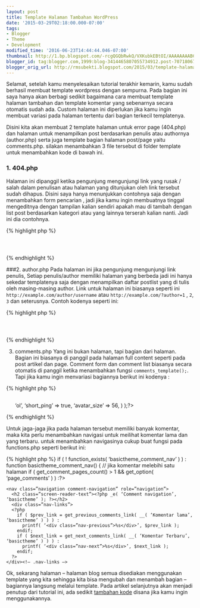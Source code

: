 ```yaml
---
layout: post
title: Template Halaman Tambahan WordPress
date: '2015-03-29T02:18:00.000-07:00'
tags:
- Blogger
- Theme
- Development
modified_time: '2016-06-23T14:44:44.046-07:00'
thumbnail: http://1.bp.blogspot.com/-rcgQGQbRwkQ/VXKubkEBtOI/AAAAAAAABCI/G1U17TU4lZw/s72-c/wordpress.png
blogger_id: tag:blogger.com,1999:blog-3414465807055734912.post-7071806726002300952
blogger_orig_url: http://rmsubekti.blogspot.com/2015/03/template-halaman-tambahan-wordpress.html
---
```

Selamat, setelah kamu menyelesaikan tutorial terakhir kemarin, kamu sudah berhasil membuat template wordpress dengan sempurna. Pada bagian ini saya hanya akan berbagi sedikit bagaimana cara membuat template halaman tambahan dan template komentar yang sebenarnya secara otomatis sudah ada. Custom halaman ini diperlukan jika kamu ingin membuat variasi pada halaman tertentu dari bagian terkecil templatenya.

Disini kita akan membuat 2 template halaman untuk error page (404.php) dan halaman untuk menampilkan post berdasarkan penulis atau authornya (author.php) serta juga template bagian halaman post/page yaitu comments.php. silakan menambahkan 3 file tersebut di folder template untuk menambahkan kode di bawah ini.

### 1. 404.php
Halaman ini dipanggil ketika pengunjung mengunjungi link yang rusak / salah dalam penulisan atau halaman yang ditunjukan oleh link tersebut sudah dihapus. Disini saya hanya menunjukkan contohnya saja dengan menambahkan form pencarian , jadi jika kamu ingin membuatnya tinggal mengeditnya dengan tampilan kalian sendiri apakah mau di tambah dengan list post berdasarkan kategori atau yang lainnya terserah kalian nanti. Jadi ini dia contohnya.

{% highlight php %}
<?php get_header(); ?>
<div id=”primary” class=”content-area”>
  <main id=”main” class=”site-main” role=”main”>
    <section class=”error-404 not-found”>
      <header class=”page-header”>
        <h1 class=”page-title”><?php _e( ‘Oops! Halaman yang kamu maksud tidak ada.’, ‘basictheme’ ); ?></h1>
      </header><!– .page-header –>
      <div class=”page-content”>
        <p><?php _e( ‘Sepertinya tidak ada halaman yang cocok dengan yang kamu maksudkan. Munkin bisa ditemukan menggunakan pencarian.’, ‘basictheme’ ); ?></p>
        <?php get_search_form(); ?>
      </div><!– .page-content –>
    </section><!– .error-404 –>
  </main><!– .site-main –>
</div><!– .content-area –>
<?php get-sidebar();?>
<?php get_footer(); ?>
{% endhighlight %}

###2. author.php
Pada halaman ini jika pengunjung mengunjungi link penulis, Setiap penulis/author memiliki halaman yang berbeda jadi ini hanya sekedar templatenya saja dengan menampilkan daftar postlist yang di tulis oleh masing-masing author. Link untuk halaman ini biasanya seperti ini `http://example.com/author/username` atau `http://example.com/?author=1` , `2`, `3` dan seterusnya. Contoh kodenya seperti ini:

{% highlight php %}
<?php get_header(); ?>
<section id=”primary” class=”content-area”>
  <div id=”content” class=”site-content” role=”main”>
  <?php if ( have_posts() ) : ?>
    <header class=”archive-header”>
      <h1 class=”archive-title”>
      <?php
        the_post();
          printf( __( ‘Semua artikel oleh %s’), get_the_author() );
      ?>
      </h1>
      <?php if ( get_the_author_meta( ‘description’ ) ) : ?>
        <div class=”author-description”><?php the_author_meta( ‘description’ ); ?></div>
      <?php endif; ?>
    </header><!– .archive-header –>
    <?php
      rewind_posts();
        // Start the Loop.
        while ( have_posts() ) : the_post();
          get_template_part(‘content’);
    ?>
  <?php endwhile;
  // Previous/next page navigation.
  ?>
  <div class=”navigation”>
    <div class=”alignleft”><?php posts_nav_link(); ?></div>
    <div class=”clear”><!– –></div>
  </div><!– .navigation –>
  <?php
    else :
      // jika belum punya konten yang di publish
      printf( __( ‘Belum ada artikel%s’, ‘basictheme’));
    endif;
  ?>
</div><!– #content –>
</section><!– #primary –>
<?php get-sidebar();?>
<?phpget_footer();?>
{% endhighlight %}

3. comments.php
Yang ini bukan halaman, tapi bagian dari halaman. Bagian ini biasanya di panggil pada halaman full content seperti pada post artikel dan page. Comment form dan comment list biasanya secara otomatis di panggil ketika menambahkan fungsi `comments_template();`. Tapi jika kamu ingin menvariasi bagiannya berikut ini kodenya :

{% highlight php %}
<?php
  if ( post_password_required() ) {
    return; }?>
  <div id=”comments” class=”comments-area”>
  <?php if ( have_comments() ) : ?>
    <h2 class=”comments-title”>
    <?php
      printf( _nx( ‘Satu Komentar pada &ldquo;%2$s&rdquo;’, ‘%1$s komentar pada &ldquo;%2$s&rdquo;’, get_comments_number(), ‘comments title’, ‘basictheme’ ),
      number_format_i18n( get_comments_number() ), get_the_title() );
    ?>
    </h2>
    <?php basictheme_comment_nav(); ?>
    <ol class=”comment-list”>
    <?php
      wp_list_comments( array(
        ‘style’ => ‘ol’,
        ‘short_ping’ => true,
        ‘avatar_size’ => 56,
      ) );?>
    </ol><!– .comment-list –>
    <?php basictheme_comment_nav(); ?>
    <?php endif; // have_comments() ?>
    <?php
      if ( ! comments_open() && get_comments_number() && post_type_supports( get_post_type(), ‘comments’ ) ) :
    ?>
    <p class=”no-comments”><?php _e( ‘Komentar Ditutup.’, ‘basictheme’ ); ?></p>
  <?php endif; ?>
  <?php comment_form(); ?>
</div><!– .comments-area –>
{% endhighlight %}

Untuk jaga-jaga jika pada halaman tersebut memiliki banyak komentar, maka kita perlu menambahkan navigasi untuk meilihat komentar lama dan yang terbaru. untuk menambahkan navigasinya cukup buat fungsi pada functions.php seperti berikut ini:

{% highlight php %}
if ( ! function_exists( ‘basictheme_comment_nav’ ) ) :
  function basictheme_comment_nav() {
    // jika komentar melebihi satu halaman
    if ( get_comment_pages_count() > 1 && get_option( ‘page_comments’ ) ) :?>

    <nav class=”navigation comment-navigation” role=”navigation”>
      <h2 class=”screen-reader-text”><?php _e( ‘Comment navigation’, ‘basictheme’ ); ?></h2>
      <div class=”nav-links”>
      <?php
        if ( $prev_link = get_previous_comments_link( __( ‘Komentar lama’, ‘basictheme’ ) ) ) :
          printf( ‘<div class=”nav-previous”>%s</div>’, $prev_link );
        endif;
        if ( $next_link = get_next_comments_link( __( ‘Komentar Terbaru’, ‘basictheme’ ) ) ) :
          printf( ‘<div class=”nav-next”>%s</div>’, $next_link );
        endif;
      ?>
    </div><!– .nav-links –>
  </nav><!– .comment-navigation –>
<?php
  endif;
  }
  endif;
{% endhighlight %}

Ok, sekarang halaman – halaman blog semua disediakan menggunakan template yang kita sehingga kita bisa mengubah dan menambah bagian – bagiannya langsung melalui template. Pada artikel selanjutnya akan menjadi penutup dari tutorial ini, ada sedikit [tambahan kode](/blog/melengkapi-wordpress-template.html) disana jika kamu ingin menggunakannya.
